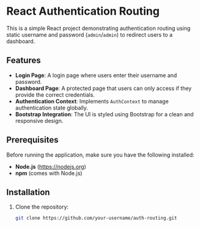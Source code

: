 # React Authentication Routing

This is a simple React project demonstrating authentication routing using static username and password (`admin`/`admin`) to redirect users to a dashboard.

## Features

- **Login Page**: A login page where users enter their username and password.
- **Dashboard Page**: A protected page that users can only access if they provide the correct credentials.
- **Authentication Context**: Implements `AuthContext` to manage authentication state globally.
- **Bootstrap Integration**: The UI is styled using Bootstrap for a clean and responsive design.

## Prerequisites

Before running the application, make sure you have the following installed:

- **Node.js** (https://nodejs.org)
- **npm** (comes with Node.js)

## Installation

1. Clone the repository:

   ```bash
   git clone https://github.com/your-username/auth-routing.git
